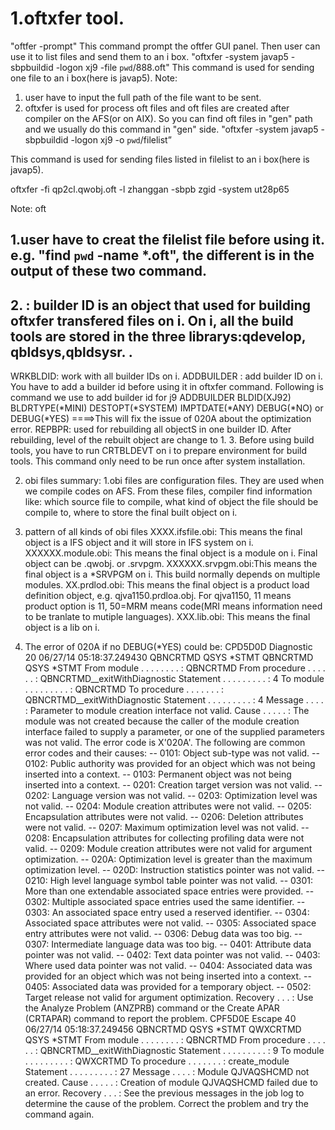 
# 1.oftxfer tool.
"oftfer -prompt"
This command prompt the oftfer GUI panel. Then user can use it to list files and send them to an i box.
"oftxfer -system javap5 -sbpbuildid <builder> -logon xj9 -file `pwd`/888.oft"
This command is used for sending one file to an i box(here is javap5).
Note:
1. user have to input the full path of the file want to be sent.
2. oftxfer is used for process oft files and oft files are created after compiler on the AFS(or on AIX). So you can find oft files in "gen" path and we usually do this command in "gen" side.
"oftxfer -system javap5 -sbpbuildid <builderid> -logon xj9 -o `pwd`/filelist”

This command is used for sending files listed in filelist to an i box(here is javap5).

oftxfer -fi qp2cl.qwobj.oft -l zhanggan -sbpb zgid -system ut28p65 

Note:
oft
## 1.user have to creat the filelist file before using it. e.g. "find `pwd` -name \*.oft", the different is in the output of these two command.
## 2. <builderid>: builder ID is an object that used for building oftxfer transfered files on i. On i, all the build tools are stored in the three librarys:qdevelop, qbldsys,qbldsysr. .
WRKBLDID: work with all builder IDs on i.
ADDBUILDER : add builder ID on i. You have to add a builder id before using it in oftxfer command. Following is command we use to add builder id for j9
ADDBUILDER BLDID(XJ92) BLDRTYPE(*MINI) DESTOPT(*SYSTEM) IMPTDATE(*ANY) DEBUG(*NO)
or DEBUG(*YES) ====>This will fix the issue of 020A about the optimization error.
<meta http-equiv="content-type" content="text/html; charset=utf-8"> REPBPR: used for rebuilding all objectS in one builder ID. After rebuilding, level of the rebuilt object are change to 1.
3. Before using build tools, you have to run CRTBLDEVT on i to prepare environment for build tools. This command only need to be run once after system installation.

2. obi files summary:
1.obi files are configuration files. They are used when we compile codes on AFS. From these files, compiler find information like:
which source file to compile, what kind of object the file should be compile to, where to store the final built object on i.
2. pattern of all kinds of obi files
XXXX.ifsfile.obi: This means the final object is a IFS object and it will store in IFS system on i.
XXXXXX.module.obi: This means the final object is a module on i. Final object can be .qwobj. or .srvpgm.
XXXXXX.srvpgm.obi:This means the final object is a *SRVPGM on i. This build normally depends on multiple modules.
XX.prdlod.obi: This means the final object is a product load definition object, e.g. qjva1150.prdloa.obj. For qjva1150, 11 means product option is 11, 50=MRM means code(MRI means information need to be tranlate to mutiple languages).
XXX.lib.obi: This means the final object is a lib on i.

3. The error of 020A if no DEBUG(*YES) could be:
CPD5D0D Diagnostic 20 06/27/14 05:18:37.249430 QBNCRTMD QSYS *STMT QBNCRTMD QSYS *STMT
From module . . . . . . . . : QBNCRTMD
From procedure . . . . . . : QBNCRTMD__exitWithDiagnostic
Statement . . . . . . . . . : 4
To module . . . . . . . . . : QBNCRTMD
To procedure . . . . . . . : QBNCRTMD__exitWithDiagnostic
Statement . . . . . . . . . : 4
Message . . . . : Parameter to module creation interface not valid.
Cause . . . . . : The module was not created because the caller of the
module creation interface failed to supply a parameter, or one of the
supplied parameters was not valid. The error code is X'020A'. The following
are common error codes and their causes: -- 0101: Object sub-type was not
valid. -- 0102: Public authority was provided for an object which was not
being inserted into a context. -- 0103: Permanent object was not being
inserted into a context. -- 0201: Creation target version was not valid. --
0202: Language version was not valid. -- 0203: Optimization level was not
valid. -- 0204: Module creation attributes were not valid. -- 0205:
Encapsulation attributes were not valid. -- 0206: Deletion attributes were
not valid. -- 0207: Maximum optimization level was not valid. -- 0208:
Encapsulation attributes for collecting profiling data were not valid. --
0209: Module creation attributes were not valid for argument optimization.
-- 020A: Optimization level is greater than the maximum optimization level.
-- 020D: Instruction statistics pointer was not valid. -- 0210: High level
language symbol table pointer was not valid. -- 0301: More than one
extendable associated space entries were provided. -- 0302: Multiple
associated space entries used the same identifier. -- 0303: An associated
space entry used a reserved identifier. -- 0304: Associated space attributes
were not valid. -- 0305: Associated space entry attributes were not valid.
-- 0306: Debug data was too big. -- 0307: Intermediate language data was too
big. -- 0401: Attribute data pointer was not valid. -- 0402: Text data
pointer was not valid. -- 0403: Where used data pointer was not valid. --
0404: Associated data was provided for an object which was not being
inserted into a context. -- 0405: Associated data was provided for a
temporary object. -- 0502: Target release not valid for argument
optimization. Recovery . . . : Use the Analyze Problem (ANZPRB) command
or the Create APAR (CRTAPAR) command to report the problem.
CPF5D0E Escape 40 06/27/14 05:18:37.249456 QBNCRTMD QSYS *STMT QWXCRTMD QSYS *STMT
From module . . . . . . . . : QBNCRTMD
From procedure . . . . . . : QBNCRTMD__exitWithDiagnostic
Statement . . . . . . . . . : 9
To module . . . . . . . . . : QWXCRTMD
To procedure . . . . . . . : create_module
Statement . . . . . . . . . : 27
Message . . . . : Module QJVAQSHCMD not created.
Cause . . . . . : Creation of module QJVAQSHCMD failed due to an error.
Recovery . . . : See the previous messages in the job log to determine
the cause of the problem. Correct the problem and try the command again.

